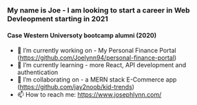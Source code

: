 ### My name is Joe - I am looking to start a career in Web Devleopment starting in 2021
#### Case Western Universoty bootcamp alumni (2020)

- 🔭 I’m currently working on - My Personal Finance Portal (https://github.com/Joelynn94/personal-finance-portal)
- 🌱 I’m currently learning - more React, API development and authentication
- 👯 I’m collaborating on - a MERN stack E-Commerce app (https://github.com/jay2noob/kid-trends)
- 📫 How to reach me: https://www.josephlynn.com/


<!--
**Joelynn94/joelynn94** is a ✨ _special_ ✨ repository because its `README.md` (this file) appears on your GitHub profile.
-->


